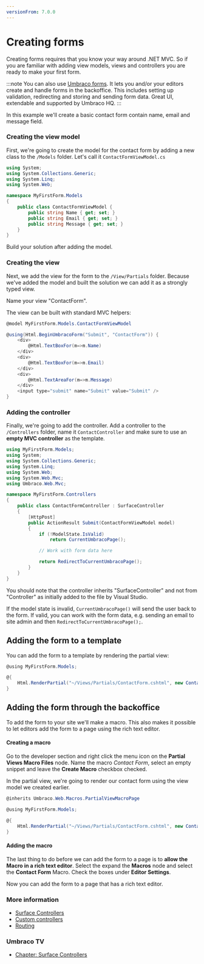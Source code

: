 ```yaml
---
versionFrom: 7.0.0
---
```


# Creating forms

Creating forms requires that you know your way around .NET MVC. So if you are familiar with adding view models, views and controllers you are ready to make your first form.

:::note
You can also use [Umbraco forms](https://umbraco.com/products/umbraco-forms/). It lets you and/or your editors create and handle forms in the backoffice. This includes setting up validation, redirecting and storing and sending form data. Great UI, extendable and supported by Umbraco HQ.
:::

In this example we'll create a basic contact form contain name, email and message field.

### Creating the view model

First, we're going to create the model for the contact form by adding a new class to the `/Models` folder. Let's call it `ContactFormViewModel.cs`

```csharp
using System;
using System.Collections.Generic;
using System.Linq;
using System.Web;

namespace MyFirstForm.Models
{
    public class ContactFormViewModel {
        public string Name { get; set; }
        public string Email { get; set; }
        public string Message { get; set; }
    }
}
```

Build your solution after adding the model.

### Creating the view
Next, we add the view for the form to the `/View/Partials` folder. Because we've added the model and built the solution we can add it as a strongly typed view.

Name your view "ContactForm".

The view can be built with standard MVC helpers:

```csharp
@model MyFirstForm.Models.ContactFormViewModel

@using(Html.BeginUmbracoForm("Submit", "ContactForm")) {
    <div>
        @Html.TextBoxFor(m=>m.Name)
    </div>
    <div>
        @Html.TextBoxFor(m=>m.Email)
    </div>
    <div>
        @Html.TextAreaFor(m=>m.Message)
    </div>
    <input type="submit" name="Submit" value="Submit" />
}
```

### Adding the controller
Finally, we're going to add the controller. Add a controller to the `/Controllers` folder, name it `ContactController` and make sure to use an __empty MVC controller__ as the template.

```csharp
using MyFirstForm.Models;
using System;
using System.Collections.Generic;
using System.Linq;
using System.Web;
using System.Web.Mvc;
using Umbraco.Web.Mvc;

namespace MyFirstForm.Controllers
{
    public class ContactFormController : SurfaceController
    {
        [HttpPost]
        public ActionResult Submit(ContactFormViewModel model)
        {
            if (!ModelState.IsValid)
                return CurrentUmbracoPage();

            // Work with form data here

            return RedirectToCurrentUmbracoPage();
        }
    }
}
```

You should note that the controller inherits "SurfaceController" and not from "Controller" as initially added to the file by Visual Studio.

If the model state is invalid, `CurrentUmbracoPage()` will send the user back to the form. If valid, you can work with the form data, e.g. sending an email to site admin and then `RedirectToCurrentUmbracoPage();`.

## Adding the form to a template
You can add the form to a template by rendering the partial view:

```csharp
@using MyFirstForm.Models;

@{
    Html.RenderPartial("~/Views/Partials/ContactForm.cshtml", new ContactFormViewModel());
}
```

## Adding the form through the backoffice
To add the form to your site we'll make a macro. This also makes it possible to let editors add the form to a page using the rich text editor.

#### Creating a macro
Go to the developer section and right click the menu icon on the __Partial Views Macro Files__ node. Name the macro *Contact Form*, select an empty snippet and leave the __Create Macro__ checkbox checked.

In the partial view, we're going to render our contact form using the view model we created earlier.

```csharp
@inherits Umbraco.Web.Macros.PartialViewMacroPage

@using MyFirstForm.Models;

@{
    Html.RenderPartial("~/Views/Partials/ContactForm.cshtml", new ContactFormViewModel());
}
```


#### Adding the macro
The last thing to do before we can add the form to a page is to **allow the Macro in a rich text editor**.
Select the expand the __Macros__ node and select the __Contact Form__ Macro. Check the boxes under __Editor Settings__.

Now you can add the form to a page that has a rich text editor.

### More information
- [Surface Controllers](../../../Reference/Routing/Surface-Controllers/index.md)
- [Custom controllers](../../../Reference/Routing/Custom-Controllers/index.md)
- [Routing](../../../Reference/Routing/)

### Umbraco TV
- [Chapter: Surface Controllers](https://umbraco.tv/videos/umbraco-v7/developer/fundamentals/surface-controllers/)
